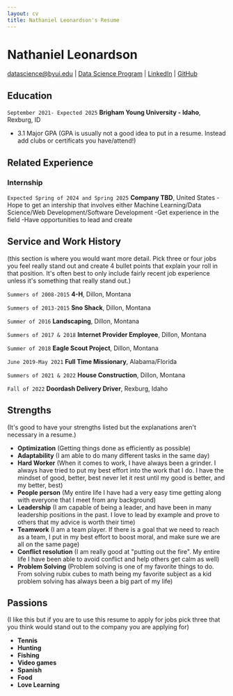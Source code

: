 ```yaml
---
layout: cv
title: Nathaniel Leonardson's Resume
---
```

# Nathaniel Leonardson


<div id="webaddress">
<a href="datascience@byui.edu">datascience@byui.edu</a>
| <a href="https://byuidatascience.github.io/development.html">Data Science Program</a>
| <a href="https://www.linkedin.com/groups/13537407/">LinkedIn</a>
| <a href="https://github.com/byuids-resumes">GitHub</a>
</div>

<!-- https://www.monique.tech/the-art-of-markdown -->

## Education

`September 2021- Expected 2025`
__Brigham Young University - Idaho__, Rexburg, ID

- 3.1 Major GPA (GPA is usually not a good idea to put in a resume. Instead add clubs or certificats you have/attend!)

## Related Experience

### Internship

`Expected Spring of 2024 and Spring 2025`
__Company TBD__, United States
-Hope to get an intership that involves either Machine Learning/Data Science/Web Development/Software Development
-Get experience in the field
-Have opportunities to lead and create


## Service and Work History
(this section is where you would want more detail. Pick three or four jobs you feel really stand out and create 4 bullet points that explain your roll in that position. It's often best to only include fairly recent job experience unless it's something that really stand out.)

`Summers of 2008-2015`
__4-H__, Dillon, Montana

`Summers of 2013-2015`
__Sno Shack__, Dillon, Montana

`Summer of 2016`
__Landscaping__, Dillon, Montana

`Summers of 2017 & 2018`
__Internet Provider Employee__, Dillon, Montana

`Summer of 2018`
__Eagle Scout Project__, Dillon, Montana

`June 2019-May 2021`
__Full Time Missionary__, Alabama/Florida

`Summers of 2021 & 2022`
__House Construction__, Dillon, Montana

`Fall of 2022`
__Doordash Delivery Driver__, Rexburg, Idaho

## Strengths
(It's good to have your strengths listed but the explanations aren't necessary in a resume.)
- __Optimization__ (Getting things done as efficiently as possible)
- __Adaptability__ (I am  able to do many different tasks in the same day)
- __Hard Worker__ (When it comes to work, I have always been a grinder. I always have tried to put my best effort into the work that I do. I have the mindset of good, better, best never let it rest until my good is better, and my better, best)
- __People person__ (My entire life I have had a very easy time getting along with everyone that I meet from any background)
- __Leadership__ (I am capable of being a leader, and have been in many leadership positions in the past. I love to lead by example and prove to others that my advice is worth their time)
- __Teamwork__ (I am a team player. If there is a goal that we need to reach as a team, I put in my best effort to boost moral, and make sure we are all on the same page)
- __Conflict resolution__ (I am really good at "putting out the fire". My entire life I have been able to avoid conflict and help others get calm as well)
- __Problem Solving__ (Problem solving is one of my favorite things to do. From solving rubix cubes to math being my favorite subject as a kid problem solving has always been a big part of my life)

## Passions
(I like this but if you are to use this resume to apply for jobs pick three that you think would stand out to the company you are applying for)
- __Tennis__
- __Hunting__
- __Fishing__
- __Video games__
- __Spanish__
- __Food__
- __Love Learning__


<!-- ### Footer

Last updated: May 2013 -->


